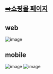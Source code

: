 [➡️쇼핑몰 페이지](https://shoppymall.netlify.app/)
---

web
 ---
![image](https://github.com/user-attachments/assets/812e4de1-2662-430d-b79f-4d2030539db8)



mobile
----
![image](https://github.com/user-attachments/assets/ad319588-b40c-4e2f-885c-59f980ee3424)
![image](https://github.com/user-attachments/assets/a2c94ffe-2b80-49ce-9831-851c025a00dd)


